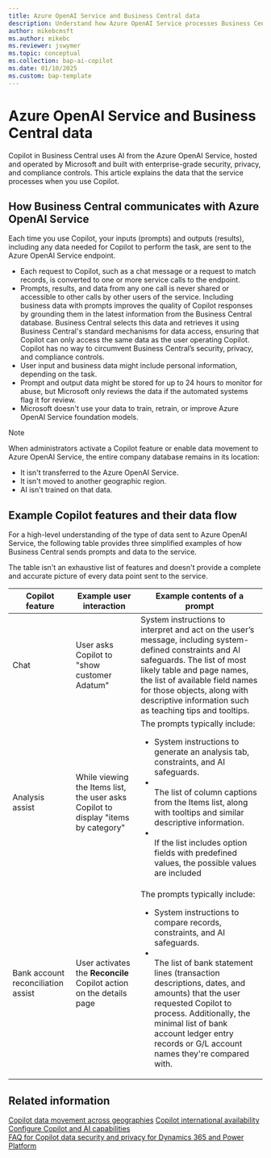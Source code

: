```yaml
---
title: Azure OpenAI Service and Business Central data
description: Understand how Azure OpenAI Service processes Business Central data when using Copilot. Learn security, privacy, and compliance aspects.
author: mikebcmsft
ms.author: mikebc
ms.reviewer: jswymer
ms.topic: conceptual 
ms.collection: bap-ai-copilot
ms.date: 01/10/2025
ms.custom: bap-template 
---
```

# Azure OpenAI Service and Business Central data 
 
Copilot in Business Central uses AI from the Azure OpenAI Service, hosted and operated by Microsoft and built with enterprise-grade security, privacy, and compliance controls. This article explains the data that the service processes when you use Copilot.

## How Business Central communicates with Azure OpenAI Service

Each time you use Copilot, your inputs (prompts) and outputs (results), including any data needed for Copilot to perform the task, are sent to the Azure OpenAI Service endpoint.

- Each request to Copilot, such as a chat message or a request to match records, is converted to one or more service calls to the endpoint.
- Prompts, results, and data from any one call is never shared or accessible to other calls by other users of the service. Including business data with prompts improves the quality of Copilot responses by grounding them in the latest information from the Business Central database. Business Central selects this data and retrieves it using Business Central's standard mechanisms for data access, ensuring that Copilot can only access the same data as the user operating Copilot. Copilot has no way to circumvent Business Central’s security, privacy, and compliance controls.  
- User input and business data might include personal information, depending on the task.
- Prompt and output data might be stored for up to 24 hours to monitor for abuse, but Microsoft only reviews the data if the automated systems flag it for review.
- Microsoft doesn't use your data to train, retrain, or improve Azure OpenAI Service foundation models.

> [!NOTE]
> When administrators activate a Copilot feature or enable data movement to Azure OpenAI Service, the entire company database remains in its location:
>
> - It isn't transferred to the Azure OpenAI Service.
> - It isn't moved to another geographic region.
> - AI isn't trained on that data.  

## Example Copilot features and their data flow 

For a high-level understanding of the type of data sent to Azure OpenAI Service, the following table provides three simplified examples of how Business Central sends prompts and data to the service.

The table isn't an exhaustive list of features and doesn't provide a complete and accurate picture of every data point sent to the service.

|Copilot feature|Example user interaction|Example contents of a prompt|
|-|-|-|
|Chat|User asks Copilot to "show customer Adatum" |System instructions to interpret and act on the user’s message, including system-defined constraints and AI safeguards. The list of most likely table and page names, the list of available field names for those objects, along with descriptive information such as teaching tips and tooltips.| 
|Analysis assist|While viewing the Items list, the user asks Copilot to display "items by category" |The prompts typically include:<ul><li>System instructions to generate an analysis tab, constraints, and AI safeguards.<li></li>The list of column captions from the Items list, along with tooltips and similar descriptive information.<li></li>If the list includes option fields with predefined values, the possible values are included</li></ul>|
|Bank account reconciliation assist|User activates the **Reconcile** Copilot action on the details page |The prompts  typically include:<ul><li>System instructions to compare records, constraints, and AI safeguards.<li></li>The list of bank statement lines (transaction descriptions, dates, and amounts) that the user requested Copilot to process. Additionally, the minimal list of bank account ledger entry records or G/L account names they're compared with.</li></ul>|

## Related information

[Copilot data movement across geographies](ai-copilot-data-movement.md)
[Copilot international availability](https://aka.ms/bapcopilot-intl-report-external)
[Configure Copilot and AI capabilities](enable-ai.md)  
[FAQ for Copilot data security and privacy for Dynamics 365 and Power Platform](dynamics365/faqs-copilot-data-security-privacy?toc=/dynamics365/business-central/toc.json)

